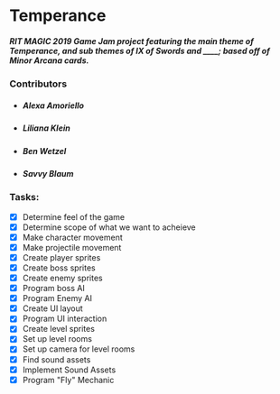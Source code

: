 # Temperance
##### RIT MAGIC 2019 Game Jam project featuring the main theme of Temperance, and sub themes of IX of Swords and ____; based off of Minor Arcana cards.

### Contributors
* ##### Alexa Amoriello
* ##### Liliana Klein
* ##### Ben Wetzel
* ##### Savvy Blaum

### Tasks:
* [x] Determine feel of the game 
* [x] Determine scope of what we want to acheieve 
* [x] Make character movement
* [x] Make projectile movement
* [x] Create player sprites
* [x] Create boss sprites
* [x] Create enemy sprites
* [x] Program boss AI
* [x] Program Enemy AI
* [x] Create UI layout
* [x] Program UI interaction
* [x] Create level sprites
* [x] Set up level rooms
* [x] Set up camera for level rooms
* [x] Find sound assets
* [x] Implement Sound Assets
* [x] Program "Fly" Mechanic
